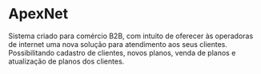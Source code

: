 # ApexNet
Sistema criado para comércio B2B, com intuito de oferecer às operadoras de internet uma nova solução para atendimento aos seus clientes. Possibilitando cadastro de clientes, novos planos, venda de planos e atualização de planos dos clientes.
